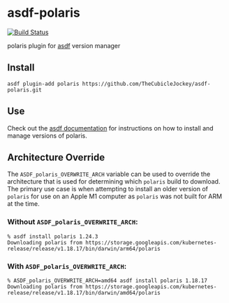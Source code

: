 # asdf-polaris

[![Build Status](https://travis-ci.org/TheCubicleJockey/asdf-polaris.svg?branch=master)](https://travis-ci.org/TheCubicleJockey/asdf-polaris)

polaris plugin for [asdf](https://github.com/asdf-vm/asdf) version manager

## Install

```
asdf plugin-add polaris https://github.com/TheCubicleJockey/asdf-polaris.git
```

## Use

Check out the [asdf documentation](https://asdf-vm.com/#/core-manage-versions?id=install-version) for instructions on how to install and manage versions of polaris.

## Architecture Override
The `ASDF_polaris_OVERWRITE_ARCH` variable can be used to override the architecture that is used for determining which `polaris` build to download. The primary use case is when attempting to install an older version of `polaris` for use on an Apple M1 computer as `polaris` was not built for ARM at the time.

### Without `ASDF_polaris_OVERWRITE_ARCH`:

```
% asdf install polaris 1.24.3
Downloading polaris from https://storage.googleapis.com/kubernetes-release/release/v1.18.17/bin/darwin/arm64/polaris
```

### With `ASDF_polaris_OVERWRITE_ARCH`:

```
% ASDF_polaris_OVERWRITE_ARCH=amd64 asdf install polaris 1.18.17
Downloading polaris from https://storage.googleapis.com/kubernetes-release/release/v1.18.17/bin/darwin/amd64/polaris
```

